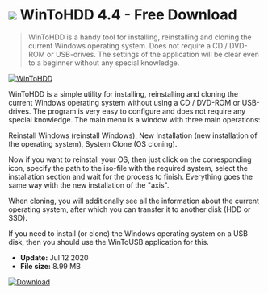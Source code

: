 # ![](https://cdn.softexe.net/static/icon/0/wintohdd-7821.png) WinToHDD 4.4 - Free Download

> WinToHDD is a handy tool for installing, reinstalling and cloning the current Windows operating system. Does not require a CD / DVD-ROM or USB-drives. The settings of the application will be clear even to a beginner without any special knowledge.

[![WinToHDD](https://gallery.dpcdn.pl/imgc/Tools/77794/g_-_420x350_1.5_-_x20170922192129_0.png)](https://softexe.net/win/system/boot-managers/wintohdd:ghbp.html)

WinToHDD is a simple utility for installing, reinstalling and cloning the current Windows operating system without using a CD / DVD-ROM or USB-drives. The program is very easy to configure and does not require any special knowledge. The main menu is a window with three main operations:


Reinstall Windows (reinstall Windows),
New Installation (new installation of the operating system),
System Clone (OS cloning).


Now if you want to reinstall your OS, then just click on the corresponding icon, specify the path to the iso-file with the required system, select the installation section and wait for the process to finish. Everything goes the same way with the new installation of the "axis".

When cloning, you will additionally see all the information about the current operating system, after which you can transfer it to another disk (HDD or SSD).

If you need to install (or clone) the Windows operating system on a USB disk, then you should use the WinToUSB application for this.


- **Update:** Jul 12 2020
- **File size:** 8.99 MB

[![Download](https://cdn.softexe.net/static/img/download.png)](https://softexe.net/win/system/boot-managers/wintohdd:ghbp.html)

